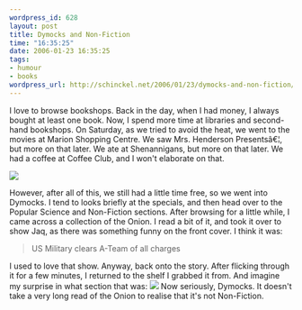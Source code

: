 ```yaml
--- 
wordpress_id: 628
layout: post
title: Dymocks and Non-Fiction
time: "16:35:25"
date: 2006-01-23 16:35:25
tags: 
- humour
- books
wordpress_url: http://schinckel.net/2006/01/23/dymocks-and-non-fiction/
---
```

I love to browse bookshops. Back in the day, when I had money, I always bought at least one book. Now, I spend more time at libraries and second-hand bookshops. On Saturday, as we tried to avoid the heat, we went to the movies at Marion Shopping Centre. We saw Mrs. Henderson Presentsâ€¦, but more on that later. We ate at Shenannigans, but more on that later. We had a coffee at Coffee Club, and I won't elaborate on that. 

![][1]

However, after all of this, we still had a little time free, so we went into Dymocks. I tend to looks briefly at the specials, and then head over to the Popular Science and Non-Fiction sections. After browsing for a little while, I came across a collection of the Onion. I read a bit of it, and took it over to show Jaq, as there was something funny on the front cover. I think it was: 

> US Military clears A-Team of all charges

I used to love that show. Anyway, back onto the story. After flicking through it for a few minutes, I returned to the shelf I grabbed it from. And imagine my surprise in what section that was: ![][2] Now seriously, Dymocks. It doesn't take a very long read of the Onion to realise that it's not Non-Fiction. 

   [1]: /images/the_onion.jpg
   [2]: /images/non_fiction.jpg

